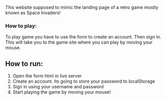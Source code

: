 This website supposed to mimic the landing page of a retro game mostly known as Space Invaders!

### How to play:
To play game you have to use the form to create an account. Then sign in. This will take you to the game site where you can play by moving your mouse.  

## How to run:
1. Open the form html in live server
2. Create an account. Its going to store your password to localStorage
3. Sign in using your username and password
4. Start playing the game by moving your mouse!